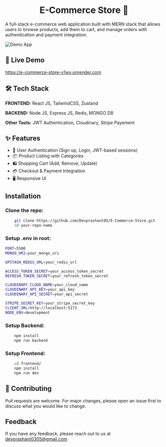<h1 align="center">E-Commerce Store 🛒</h1>
<p>A full-stack e-commerce web application built with MERN stack that allows users to browse products, add them to cart, and manage orders with authentication and payment integration.</p>

![Demo App](/frontend/public/home-page.png)

## 🚀 Live Demo

https://e-commerce-store-v1wy.onrender.com

## 🛠 Tech Stack

**FRONTEND:** React JS, TailwindCSS, Zustand

**BACKEND:** Node JS, Express JS, Redis, MONGO DB

**Other Tools:** JWT Authentication, Cloudinary, Stripe Payement

## ✨ Features

- 🔑 User Authentication (Sign up, Login, JWT-based sessions)
- 📦 Product Listing with Categories
- 🛍 Shopping Cart (Add, Remove, Update)
- 💳 Checkout & Payment Integration
- 🖥 Responsive UI

## Installation

### Clone the repo:

```bash
    git clone https://github.com/Devprashant05/E-Commerce-Store.git
    cd your-repo-name
```

### Setup .env in root:

```bash
PORT=5500
MONGO_URI=your_mongo_uri

UPSTASH_REDIS_URL=your_redis_url

ACCESS_TOKEN_SECRET=your_access_token_secret
REFRESH_TOKEN_SECRET=your_refresh_token_secret

CLOUDINARY_CLOUD_NAME=your_cloud_name
CLOUDINARY_API_KEY=your_api_key
CLOUDINARY_API_SECRET=your_api_secret

STRIPE_SECRET_KEY=your_stripe_secret_key
CLIENT_URL=http://localhost:5173
NODE_ENV=development
```

### Setup Backend:

```bash
    npm install
    npm run backend
```

### Setup Frontend:

```bash
    cd frontend/
    npm install
    npm run dev
```

## 🤝 Contributing

<p>Pull requests are welcome. For major changes, please open an issue first to discuss what you would like to change.</p>

## Feedback

If you have any feedback, please reach out to us at devprashant0305@gmail.com
